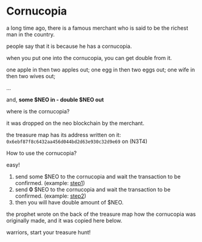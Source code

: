 # Cornucopia

a long time ago, there is a famous merchant who is said to be the richest man in the country.

people say that it is because he has a cornucopia.

when you put one into the cornucopia, you can get double from it.

one apple in then two apples out; one egg in then two eggs out; one wife in then two wives out;

...

and, **some $NEO in - double $NEO out**

where is the cornucopia?

it was dropped on the neo blockchain by the merchant.

the treasure map has its address written on it: `0x6ebf87f8c6432aa456d044bd2d63e930c32d9e69` on (N3T4)

How to use the cornucopia?

easy!

1. send some $NEO to the cornucopia and wait the transaction to be confirmed. (example: [step1](https://n3t4.neotube.io/transaction/0x5552099132e364f8f5acf1e31c8ea298eae7d3e7ca294db1e266d17ef09f96f0))
2. send **0** $NEO to the cornucopia and wait the transaction to be confirmed. (example: [step2](https://n3t4.neotube.io/transaction/0xb7c3561cf0d33bea27c3ed30330ff7eddd62e0a516c6ae05031f4a780b7ea0f5))
3. then you will have double amount of $NEO.

the prophet wrote on the back of the treasure map how the cornucopia was originally made, and it was copied here below.

warriors, start your treasure hunt!